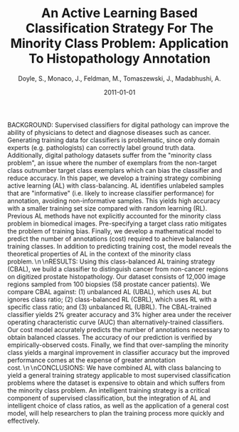 ﻿---
title: "An Active Learning Based Classification Strategy For The Minority Class Problem: Application To Histopathology Annotation"
author: Doyle, S., Monaco, J., Feldman, M., Tomaszewski, J., Madabhushi, A.
status: Published
type: journal
citation: "An Active Learning Based Classification Strategy For The Minority Class Problem: Application To Histopathology Annotation, <em>BMC Bioinformatics</em>, <b>12</b>, 2011"
comments: no
doi: none
date: 2011-01-01
publishdate: 2011-01-01
---

BACKGROUND: Supervised classifiers for digital pathology can improve the ability of physicians to detect and diagnose diseases such as cancer. Generating training data for classifiers is problematic, since only domain experts (e.g. pathologists) can correctly label ground truth data. Additionally, digital pathology datasets suffer from the "minority class problem", an issue where the number of exemplars from the non-target class outnumber target class exemplars which can bias the classifier and reduce accuracy. In this paper, we develop a training strategy combining active learning (AL) with class-balancing. AL identifies unlabeled samples that are "informative" (i.e. likely to increase classifier performance) for annotation, avoiding non-informative samples. This yields high accuracy with a smaller training set size compared with random learning (RL). Previous AL methods have not explicitly accounted for the minority class problem in biomedical images. Pre-specifying a target class ratio mitigates the problem of training bias. Finally, we develop a mathematical model to predict the number of annotations (cost) required to achieve balanced training classes. In addition to predicting training cost, the model reveals the theoretical properties of AL in the context of the minority class problem.$\backslash$n$\backslash$nRESULTS: Using this class-balanced AL training strategy (CBAL), we build a classifier to distinguish cancer from non-cancer regions on digitized prostate histopathology. Our dataset consists of 12,000 image regions sampled from 100 biopsies (58 prostate cancer patients). We compare CBAL against: (1) unbalanced AL (UBAL), which uses AL but ignores class ratio; (2) class-balanced RL (CBRL), which uses RL with a specific class ratio; and (3) unbalanced RL (UBRL). The CBAL-trained classifier yields 2% greater accuracy and 3% higher area under the receiver operating characteristic curve (AUC) than alternatively-trained classifiers. Our cost model accurately predicts the number of annotations necessary to obtain balanced classes. The accuracy of our prediction is verified by empirically-observed costs. Finally, we find that over-sampling the minority class yields a marginal improvement in classifier accuracy but the improved performance comes at the expense of greater annotation cost.$\backslash$n$\backslash$nCONCLUSIONS: We have combined AL with class balancing to yield a general training strategy applicable to most supervised classification problems where the dataset is expensive to obtain and which suffers from the minority class problem. An intelligent training strategy is a critical component of supervised classification, but the integration of AL and intelligent choice of class ratios, as well as the application of a general cost model, will help researchers to plan the training process more quickly and effectively.
